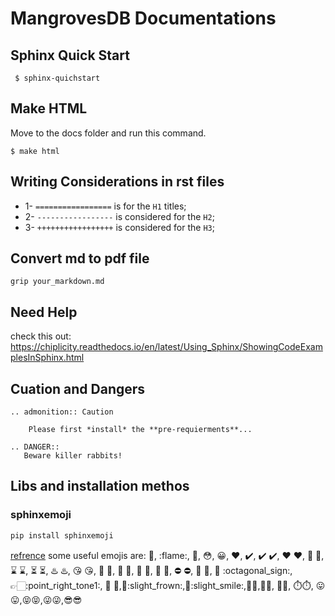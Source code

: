 # MangrovesDB Documentations

## Sphinx Quick Start

<code> $ sphinx-quichstart </code>


## Make HTML
Move to the docs folder and run this command.
```
$ make html
```

## Writing Considerations in rst files

- 1- ```=================``` is for the ```H1``` titles;
- 2- ```-----------------``` is considered for the ```H2```;
- 3- ```+++++++++++++++++``` is considered for the ```H3```;


## Convert md to pdf file
```
grip your_markdown.md
```

## Need Help
check this out: https://chiplicity.readthedocs.io/en/latest/Using_Sphinx/ShowingCodeExamplesInSphinx.html



## Cuation and Dangers
```
.. admonition:: Caution

    Please first *install* the **pre-requierments**...
```
```
.. DANGER::
   Beware killer rabbits!
```


## Libs and installation methos

### sphinxemoji
```bash
pip install sphinxemoji
```
[refrence](https://sphinxemojicodes.readthedocs.io/en/stable/#supported-codes)
some useful emojis are: :dart:, :flame:, :flags:, :flushed:, :grinning:, :heart:, :heavy_check_mark:, ✔️ :heavy_check_mark:, ❤️ :heart:,
🥵 :hot_face:, ⌛ :hourglass:, ⏳ :hourglass_flowing_sand:, ♨️ :hotsprings:, 😘 :kissing_heart:, 🔵 :large_blue_circle:, 🔷 :large_blue_diamond:, 🔶 :large_orange_diamond:, 🍁 :maple_leaf:, ⛔ :no_entry:, 🚫 :no_entry_sign:, 🛑 :octagonal_sign:, 👉🏻:point_right_tone1:, 🔴 :red_circle:,🙁:slight_frown:,🙂:slight_smile:,🙁:slightly_frowning_face:,🙂:slightly_smiling_face:, 🛑:stop_sign:, ⏱️:stopwatch:, 😛:stuck_out_tongue:,😝:stuck_out_tongue_closed_eyes:,😜:stuck_out_tongue_winking_eye:,😎:sunglasses: